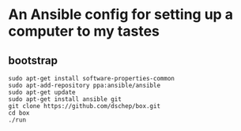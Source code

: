 # An Ansible config for setting up a computer to my tastes

## bootstrap

```
sudo apt-get install software-properties-common
sudo apt-add-repository ppa:ansible/ansible
sudo apt-get update
sudo apt-get install ansible git
git clone https://github.com/dschep/box.git
cd box
./run
```
